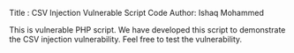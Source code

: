 Title : CSV Injection Vulnerable Script
Code Author: Ishaq Mohammed

This is vulnerable PHP script. We have developed this script to demonstrate the CSV injection vulnerability. Feel free to test the vulnerability. 
